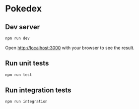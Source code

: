 # Pokedex

## Dev server

```bash
npm run dev
```

Open [http://localhost:3000](http://localhost:3000) with your browser to see the result.

## Run unit tests

```bash
npm run test
```

## Run integration tests

```bash
npm run integration
```
